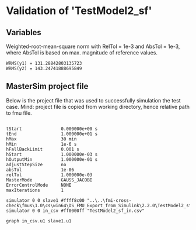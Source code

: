 # Validation of 'TestModel2_sf'

## Variables
Weighted-root-mean-square norm with RelTol = 1e-3 and AbsTol = 1e-3, where
AbsTol is based on max. magnitude of reference values.

```
WRMS(y1) = 131.28842803135723
WRMS(y2) = 143.24741888695849
```

## MasterSim project file

Below is the project file that was used to successfully simulation the test case.
Mind: project file is copied from working directory, hence relative path to fmu file.

```

tStart               0.000000e+00 s
tEnd                 1.000000e+01 s
hMax                 30 min
hMin                 1e-6 s
hFallBackLimit       0.001 s
hStart               1.000000e-03 s
hOutputMin           1.000000e-01 s
adjustStepSize       no
absTol               1e-06
relTol               1.000000e-03
MasterMode           GAUSS_JACOBI
ErrorControlMode     NONE
maxIterations        1

simulator 0 0 slave1 #ffff8c00 "..\..\fmi-cross-check\fmus\1.0\cs\win64\DS_FMU_Export_from_Simulink\2.2.0\TestModel2_sf\TestModel2_sf.fmu"
simulator 0 0 in_csv #ff0000ff "TestModel2_sf_in.csv"

graph in_csv.u1 slave1.u1

```

